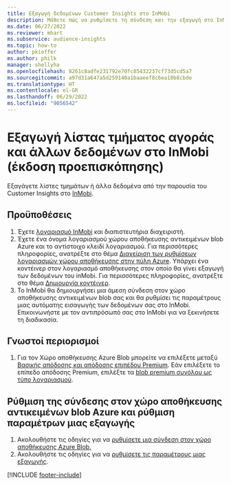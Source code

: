 ```yaml
---
title: Εξαγωγή δεδομένων Customer Insights στο InMobi
description: Μάθετε πώς να ρυθμίσετε τη σύνδεση και την εξαγωγή στο InMobi.
ms.date: 06/27/2022
ms.reviewer: mhart
ms.subservice: audience-insights
ms.topic: how-to
author: pkieffer
ms.author: philk
manager: shellyha
ms.openlocfilehash: 8261c8adfe231792e70fc85432237cf73d5cd5a7
ms.sourcegitcommit: a97d31a647a5d259140a1baaeef8c6ea10b8cbde
ms.translationtype: HT
ms.contentlocale: el-GR
ms.lasthandoff: 06/29/2022
ms.locfileid: "9056542"
---
```

# <a name="export-segment-list-and-other-data-to-inmobi-preview"></a>Εξαγωγή λίστας τμήματος αγοράς και άλλων δεδομένων στο InMobi (έκδοση προεπισκόπησης)

Εξαγάγετε λίστες τμημάτων ή άλλα δεδομένα από την παρουσία του Customer Insights στο [InMobi](https://www.inmobi.com/).

## <a name="prerequisites"></a>Προϋποθέσεις

1. Έχετε [λογαριασμό InMobi](https://www.inmobi.com/) και διαπιστευτήρια διαχειριστή.
1. Έχετε ένα όνομα λογαριασμού χώρου αποθήκευσης αντικειμένων blob Azure και το αντίστοιχο κλειδί λογαριασμού. Για περισσότερες πληροφορίες, ανατρέξτε στο θέμα [Διαχείριση των ρυθμίσεων λογαριασμών χώρου αποθήκευσης στην πύλη Azure](/azure/storage/common/storage-account-manage). Υπάρχει ένα κοντέινερ στον λογαριασμό αποθήκευσης στον οποίο θα γίνει εξαγωγή των δεδομένων του inMobi. Για περισσότερες πληροφορίες, ανατρέξτε στο θέμα [Δημιουργία κοντέινερ](/azure/storage/blobs/storage-quickstart-blobs-portal#create-a-container).
1. Το InMobi θα δημιουργήσει μια άμεση σύνδεση στον χώρο αποθήκευσης αντικειμένων blob σας και θα ρυθμίσει τις παραμέτρους μιας αυτόματης εισαγωγής των δεδομένων σας στο InMobi. Επικοινωνήστε με τον αντιπρόσωπό σας στο InMobi για να ξεκινήσετε τη διαδικασία.

## <a name="known-limitations"></a>Γνωστοί περιορισμοί

1. Για τον Χώρο αποθήκευσης Azure Blob μπορείτε να επιλέξετε μεταξύ [Βασικής απόδοσης και απόδοσης επιπέδου Premium](/azure/storage/blobs/storage-blob-performance-tiers). Εάν επιλέξετε το επίπεδο απόδοσης Premium, επιλέξτε τα [blob premium συνόλου ως τύπο λογαριασμού](/azure/storage/common/storage-account-overview#types-of-storage-accounts).

## <a name="set-up-the-connection-to-azure-blob-storage-and-configure-an-export"></a>Ρύθμιση της σύνδεσης στον χώρο αποθήκευσης αντικειμένων blob Azure και ρύθμιση παραμέτρων μιας εξαγωγής

1. Ακολουθήστε τις οδηγίες για να [ρυθμίσετε μια σύνδεση στον χώρο αποθήκευσης Azure Blob.](export-azure-blob-storage.md)
2. Ακολουθήστε τις οδηγίες για να [ρυθμίσετε τις παραμέτρους μιας εξαγωγής](export-azure-blob-storage.md#configure-an-export).

[!INCLUDE [footer-include](includes/footer-banner.md)]
